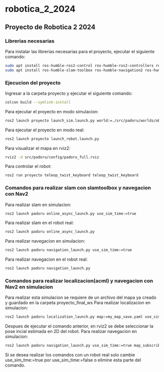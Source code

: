# robotica_2_2024

## Proyecto de Robotica 2 2024

### Librerias necesarias

Para instalar las librerias necesarias para el proyecto, ejecutar el siguiente comando:

```bash
sudo apt install ros-humble-ros2-control ros-humble-ros2-controllers ros-humble-ros2-gazebo-plugins ros-humble-ros2-gazebo-ros-pkgs
sudo apt install ros-humble-slam-toolbox ros-humble-navigation2 ros-humble-nav2-bringup
```

### Ejecucion del proyecto

Ingresar a la carpeta proyecto y ejecutar el siguiente comando:

```bash
colcon build --symlink-install
```

Para ejecutar el proyecto en modo simulacion:

```bash
ros2 launch proyecto launch_sim.launch.py world:=./src/padoru/worlds/obstacles.world
```

Para ejecutar el proyecto en modo real:

```bash
ros2 launch proyecto launch_robot.launch.py
```

Para visualizar el mapa en rviz2:

```bash
rviz2 -d src/padoru/config/padoru_full.rviz
```

Para controlar el robot:

```bash
ros2 run proyecto teleop_twist_keyboard teleop_twist_keyboard
```

### Comandos para realizar slam con slamtoolbox y navegacion con Nav2

Para realizar slam en simulacion:

```bash
ros2 launch padoru online_async_launch.py use_sim_time:=true
```

Para realizar slam en el robot real:

```bash
ros2 launch padoru online_async_launch.py
```

Para realizar navegacion en simulacion:

```bash
ros2 launch padoru navigation_launch.py use_sim_time:=true
```

Para realizar navegacion en el robot real:

```bash
ros2 launch padoru navigation_launch.py
```

### Comandos para realizar localizacion(acml) y navegacion con Nav2 en simulacion

Para realizar esta simulacion se requiere de un archivo del mapa ya creado y guardado en la carpeta proyecto_final_ws
Para realizar localizacion en simulacion:

```bash
ros2 launch padoru localization_launch.py map:=my_map_save.yaml use_sim_time:=true
```

Despues de ejecutar el comando anterior, en rviz2 se debe seleccionar la pose incial estimada en 2D del robot.
Para realizar navegacion en simulacion:

```bash
ros2 launch padoru navigation_launch.py use_sim_time:=true map_subscribee_tansient_local:=true
```

Si se desea realizar los comandos con un robot real solo cambie use_sim_tme:=true por use_sim_time:=false o elimine esta parte del comando.

